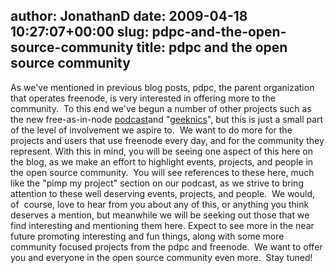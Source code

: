 author: JonathanD
date: 2009-04-18 10:27:07+00:00
slug: pdpc-and-the-open-source-community
title: pdpc and the open source community
---

As we've mentioned in previous blog posts, pdpc, the parent organization that operates freenode, is very interested in offering more to the community.  To this end we've begun a number of other projects such as the new free-as-in-node [podcast](http://podcast.freenode.net/)and "[geeknics](http://geeknic.org)", but this is just a small part of the level of involvement we aspire to.  We want to do more for the projects and users that use freenode every day, and for the community they represent.
With this in mind, you will be seeing one aspect of this here on the blog, as we make an effort to highlight events, projects, and people in the open source community.  You will see references to these here, much like the "pimp my project" section on our podcast, as we strive to bring attention to these well deserving events, projects, and people.  We would, of  course, love to hear from you about any of this, or anything you think deserves a mention, but meanwhile we will be seeking out those that we find interesting and mentioning them here.
Expect to see more in the near future promoting interesting and fun things, along with some more community focused projects from the pdpc and freenode.  We want to offer you and everyone in the open source community even more.  Stay tuned!
